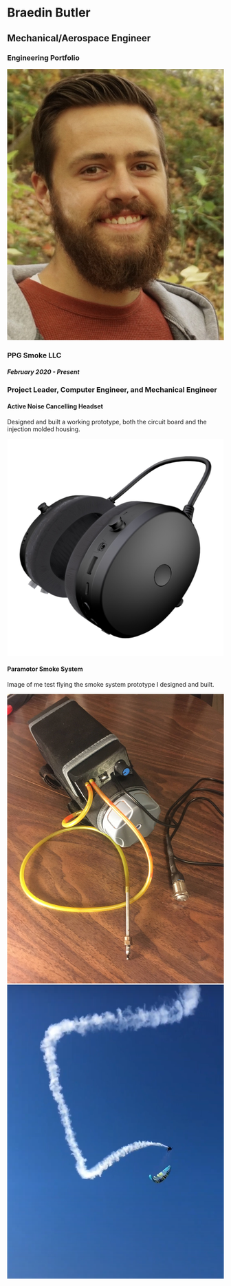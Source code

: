 # Braedin Butler 
## Mechanical/Aerospace Engineer
### Engineering Portfolio 

![Profile Picture](./IMG_1514.png)


### PPG Smoke LLC
##### February 2020 - Present
### Project Leader, Computer Engineer, and Mechanical Engineer
#### Active Noise Cancelling Headset
Designed and built a working prototype, both the circuit board and the injection molded housing.

![ANC Headset](./headset_render.png)

#### Paramotor Smoke System
Image of me test flying the smoke system prototype I designed and built.

![Smoke](./smoke_system.png) ![Smoke2](./smoke_system2.png)
